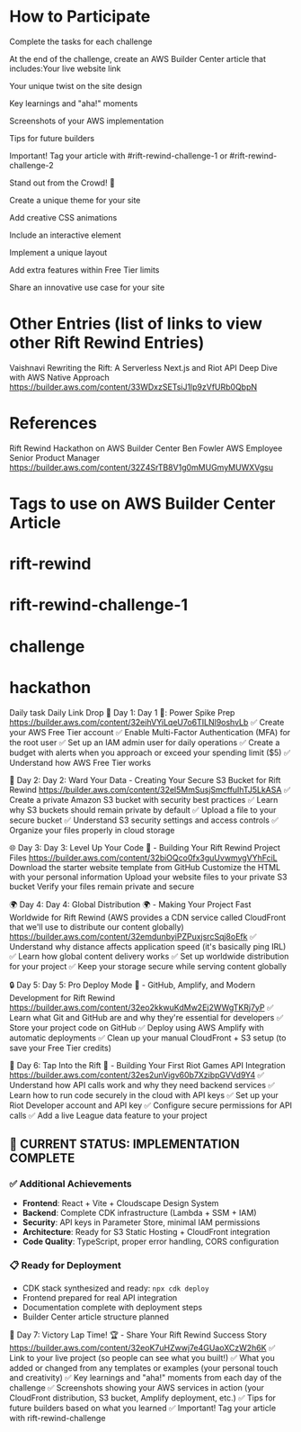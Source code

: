 # How to Participate

Complete the tasks for each challenge

At the end of the challenge, create an AWS Builder Center article that includes:Your live website link

Your unique twist on the site design

Key learnings and "aha!" moments

Screenshots of your AWS implementation

Tips for future builders

Important! Tag your article with #rift-rewind-challenge-1 or #rift-rewind-challenge-2

Stand out from the Crowd! 🎨

Create a unique theme for your site

Add creative CSS animations

Include an interactive element

Implement a unique layout

Add extra features within Free Tier limits

Share an innovative use case for your site

# Other Entries (list of links to view other Rift Rewind Entries)

Vaishnavi Rewriting the Rift: A Serverless Next.js and Riot API Deep Dive with AWS Native Approach
https://builder.aws.com/content/33WDxzSETsiJ1lp9zVfURb0QbpN


# References

Rift Rewind Hackathon on AWS Builder Center
Ben Fowler
AWS Employee
Senior Product Manager
https://builder.aws.com/content/32Z4SrTB8V1g0mMUGmyMUWXVgsu

# Tags to use on AWS Builder Center Article
# rift-rewind
# rift-rewind-challenge-1
# challenge
# hackathon


Daily task	Daily Link Drop
🔐 Day 1:	Day 1 🔐: Power Spike Prep
https://builder.aws.com/content/32eihVYiLqeU7o6TILNl9oshvLb
✅ Create your AWS Free Tier account
✅ Enable Multi-Factor Authentication (MFA) for the root user
✅ Set up an IAM admin user for daily operations
✅ Create a budget with alerts when you approach or exceed your spending limit ($5)
✅ Understand how AWS Free Tier works

📁 Day 2:	Day 2: Ward Your Data - Creating Your Secure S3 Bucket for Rift Rewind
https://builder.aws.com/content/32el5MmSusjSmcffuIhTJ5LkASA
✅ Create a private Amazon S3 bucket with security best practices
✅ Learn why S3 buckets should remain private by default
✅ Upload a file to your secure bucket
✅ Understand S3 security settings and access controls
✅ Organize your files properly in cloud storage

🌐 Day 3:	Day 3: Level Up Your Code 📝 - Building Your Rift Rewind Project Files
https://builder.aws.com/content/32biOQco0fx3guUvwmygVYhFciL
Download the starter website template from GitHub
Customize the HTML with your personal information
Upload your website files to your private S3 bucket
Verify your files remain private and secure

🌍 Day 4:	Day 4: Global Distribution 🌍 - Making Your Project Fast Worldwide for Rift Rewind
(AWS provides a CDN service called CloudFront that we'll use to distribute our content globally)
https://builder.aws.com/content/32emdunbyiPZPuxjsrcSqj8oEfk
✅ Understand why distance affects application speed (it's basically ping IRL)
✅ Learn how global content delivery works
✅ Set up worldwide distribution for your project
✅ Keep your storage secure while serving content globally

🔒 Day 5:	Day 5: Pro Deploy Mode 🚀 - GitHub, Amplify, and Modern Development for Rift Rewind
https://builder.aws.com/content/32eo2kkwuKdMw2Ej2WWgTKRj7yP
✅ Learn what Git and GitHub are and why they're essential for developers
✅ Store your project code on GitHub
✅ Deploy using AWS Amplify with automatic deployments
✅ Clean up your manual CloudFront + S3 setup (to save your Free Tier credits)

📧 Day 6:	Tap Into the Rift 🎯 - Building Your First Riot Games API Integration
https://builder.aws.com/content/32es2unVigv60b7XzibpGVVd9Y4
✅ Understand how API calls work and why they need backend services
✅ Learn how to run code securely in the cloud with API keys
✅ Set up your Riot Developer account and API key
✅ Configure secure permissions for API calls
✅ Add a live League data feature to your project

## 🚀 CURRENT STATUS: IMPLEMENTATION COMPLETE

### ✅ Additional Achievements
- **Frontend**: React + Vite + Cloudscape Design System
- **Backend**: Complete CDK infrastructure (Lambda + SSM + IAM)
- **Security**: API keys in Parameter Store, minimal IAM permissions
- **Architecture**: Ready for S3 Static Hosting + CloudFront integration
- **Code Quality**: TypeScript, proper error handling, CORS configuration

### 📋 Ready for Deployment
- CDK stack synthesized and ready: `npx cdk deploy`
- Frontend prepared for real API integration
- Documentation complete with deployment steps
- Builder Center article structure planned


🎉 Day 7:	Victory Lap Time! 🏆 - Share Your Rift Rewind Success Story
https://builder.aws.com/content/32eoK7uHZwwj7e4GUaoXCzW2h6K
✅ Link to your live project (so people can see what you built!)
✅ What you added or changed from any templates or examples (your personal touch and creativity)
✅ Key learnings and "aha!" moments from each day of the challenge
✅ Screenshots showing your AWS services in action (your CloudFront distribution, S3 bucket, Amplify deployment, etc.)
✅ Tips for future builders based on what you learned
✅ Important! Tag your article with rift-rewind-challenge